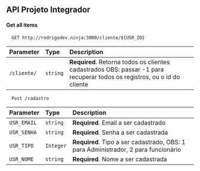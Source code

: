 
## API Projeto Integrador

#### Get all items

```http
  GET http://rodrigodev.ninja:3000/cliente/${USR_ID}
```

| Parameter | Type     | Description                |
| :-------- | :------- | :------------------------- |
| `/cliente/` | `string` | **Required**. Retorna todos os clientes cadastrados OBS: passar -1 para recuperar todos os registros, ou o id do cliente |

```http
  Post /cadastro
```

| Parameter | Type     | Description                       |
| :-------- | :------- | :-------------------------------- |
| `USR_EMAIL`      | `string` | **Required**. Email a ser cadastrado |
| `USR_SENHA`|`string`|**Required**. Senha a ser cadastrada|
|`USR_TIPO`|`Integer`|**Required**. Tipo a ser cadastrado, OBS: 1 para Administrador, 2 para funcionário|
|`USR_NOME`|`string`|**Required**. Nome a ser cadastrada|


